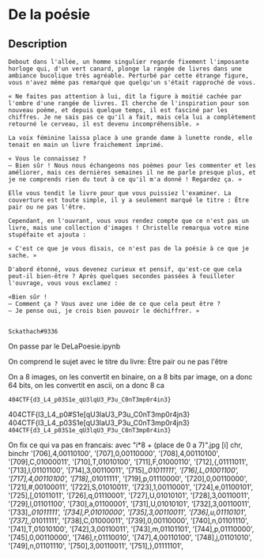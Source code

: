 # De la poésie

## Description
```
Debout dans l'allée, un homme singulier regarde fixement l'imposante horloge qui, d'un vert canard, plonge la rangée de livres dans une ambiance bucolique très agréable. Perturbé par cette étrange figure, vous n'avez même pas remarqué que quelqu'un s'était rapproché de vous.
 
« Ne faites pas attention à lui, dit la figure à moitié cachée par l'ombre d'une rangée de livres. Il cherche de l'inspiration pour son nouveau poème, et depuis quelque temps, il est fasciné par les chiffres. Je ne sais pas ce qu'il a fait, mais cela lui a complètement retourné le cerveau, il est devenu incompréhensible. »
 
La voix féminine laissa place à une grande dame à lunette ronde, elle tenait en main un livre fraichement imprimé.
 
« Vous le connaissez ?
— Bien sûr ! Nous nous échangeons nos poèmes pour les commenter et les améliorer, mais ces dernières semaines il ne me parle presque plus, et je ne comprends rien du tout à ce qu'il m'a donné ! Regardez ça. »
 
Elle vous tendit le livre pour que vous puissiez l'examiner. La couverture est toute simple, il y a seulement marqué le titre : Être pair ou ne pas l'être.
 
Cependant, en l'ouvrant, vous vous rendez compte que ce n'est pas un livre, mais une collection d'images ! Christelle remarqua votre mine stupéfaite et ajouta :
 
« C'est ce que je vous disais, ce n'est pas de la poésie à ce que je sache. »
 
D'abord étonné, vous devenez curieux et pensif, qu'est-ce que cela peut-il bien-être ? Après quelques secondes passées à feuilleter l'ouvrage, vous vous exclamez :
 
«Bien sûr !
— Comment ça ? Vous avez une idée de ce que cela peut être ?
— Je pense oui, je crois bien pouvoir le déchiffrer. »
 
 
Sckathach#9336
```



On passe par le DeLaPoesie.ipynb

On comprend le sujet avec le titre du livre: Être pair ou ne pas l'être

On a 8 images, on les convertit en binaire, on a 8 bits par image, on a donc 64 bits, on les convertit en ascii, on a donc 8 ca

`404CTF{d3_L4_p03S1e_qU3lqU3_P3u_C0nT3mp0r4in3}`


404CTF{l3_L4_p0#S1e[qU3laU3_P3u_C0nT3mp0r4jn3}
404CTF{l3_L4_p03S1e[qU3laU3_P3u_C0nT3mp0r4jn3}
`404CTF{d3_L4_p03S1e_qU3lqU3_P3u_C0nT3mp0r4in3}`


On fix ce qui va pas en francais: avec  "i*8 + (place de 0 a 7)".jpg
  [i]   chr, binchr
 '[706],4,00110100',
 '[707],0,00110000',
 '[708],4,00110100',
 '[709],C,01000011',
 '[710],T,01010100',
 '[711],F,01000110',
 '[712],{,01111011',
 '[713],l,01101100',
 '[714],3,00110011',
 '[715],_,01011111',
 '[716],L,01001100',
 '[717],4,00110100',
 '[718],_,01011111',
 '[719],p,01110000',
 '[720],0,00110000',
 '[721],#,00100011',
 '[722],S,01010011',
 '[723],1,00110001',
 '[724],e,01100101',
 '[725],[,01011011',
 '[726],q,01110001',
 '[727],U,01010101',
 '[728],3,00110011',
 '[729],l,01101100',
 '[730],a,01100001',
 '[731],U,01010101',
 '[732],3,00110011',
 '[733],_,01011111',
 '[734],P,01010000',
 '[735],3,00110011',
 '[736],u,01110101',
 '[737],_,01011111',
 '[738],C,01000011',
 '[739],0,00110000',
 '[740],n,01101110',
 '[741],T,01010100',
 '[742],3,00110011',
 '[743],m,01101101',
 '[744],p,01110000',
 '[745],0,00110000',
 '[746],r,01110010',
 '[747],4,00110100',
 '[748],j,01101010',
 '[749],n,01101110',
 '[750],3,00110011',
 '[751],},01111101',



